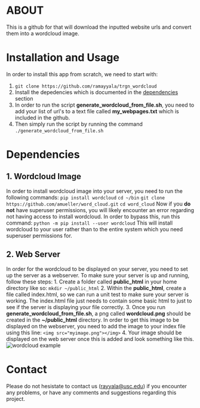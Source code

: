 # ABOUTThis is a github for that will download the inputted website urls and convert them into a wordcloud image. # Installation and UsageIn order to install this app from scratch, we need to start with:1. `git clone https://github.com/ramayyala/trgn_wordcloud` 2. Install the depedencies which is documented in the [dependencies](https://github.com/ramayyala/trgn_wordcloud#dependencies) section3. In order to run the script **generate_wordcloud_from_file.sh**, you need to add your list of url's to a text file called **my_webpages.txt** which is included in the github. 3. Then simply run the script by running the command `./generate_wordcloud_from_file.sh`# Dependencies## 1. **Wordcloud Image**In order to install wordcloud image into your server, you need to run the following commands:`pip install wordcloud``cd ~/bin``git clone https://github.com/amueller/word_cloud.git``cd word_cloud`Now if you **do not** have superuser permissions, you will likely encounter an error regarding not having access to install wordcloud. In order to bypass this, run this command:`python -m pip install --user wordcloud`This will install wordcloud to your user rather than to the entire system which you need superuser permissions for.  ## 2. **Web Server**In order for the wordcloud to be displayed on your server, you need to set up the server as a webserver. To make sure your server is up and running, follow these steps:    1. Create a folder called **public_html** in your home directory like so:       `mkdir ~/public_html`    2. Within the **public_html**, create a file called index.html, so we can run a unit test to make sure your server is working. The index.html file just needs to contain some basic html to just to see if the server is displaying your file correctly.     3. Once you run **generate_wordcloud_from_file.sh**, a png called **wordcloud.png** should be created in the **~/public_html** directory. In order to get this image to be displayed on the webserver, you need to add the image to your index file using this line:        `<img src="myimage.png"></img>`    4. Your image should be displayed on the web server once this is added and look something like this.        ![wordcloud example](https://github.com/ramayyala/trgn_wordcloud/blob/main/wordcloud_example.png) # Contact Please do not hesistate to contact us (rayyala@usc.edu) if you encounter any problems, or have any comments and suggestions regarding this project. 